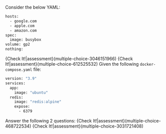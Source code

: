 Consider the below YAML:
```bash
hosts: 
  - google.com
  - apple.com
  - amazon.com  
spec:
  image: busybox
volume: gp2
nothing:
```
{Check It!|assessment}(multiple-choice-3046151966)
{Check It!|assessment}(multiple-choice-612525532)
Given the following `docker-compose.yaml` file:
```bash
version: "3.9"
services:
  app:
    image: "ubuntu"
  redis:
    image: "redis:alpine"
    expose:
      - 6379
```
Answer the following 2 questions:
{Check It!|assessment}(multiple-choice-468722534)
{Check It!|assessment}(multiple-choice-3031721408)